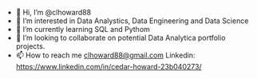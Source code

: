 - 👋 Hi, I’m @clhoward88
- 👀 I’m interested in Data Analystics, Data Engineering and Data Science
- 🌱 I’m currently learning SQL and Pythom
- 💞️ I’m looking to collaborate on potential Data Analytica portfolio projects.
- 📫 How to reach me clhoward88@gmail.com Linkedin: https://www.linkedin.com/in/cedar-howard-23b040273/

<!---
clhoward88/clhoward88 is a ✨ special ✨ repository because its `README.md` (this file) appears on your GitHub profile.
You can click the Preview link to take a look at your changes.
--->
